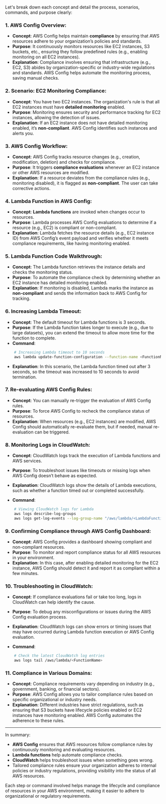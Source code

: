 Let's break down each concept and detail the process, scenarios, commands, and purpose clearly:

### 1. **AWS Config Overview**:
   - **Concept**: AWS Config helps maintain **compliance** by ensuring that AWS resources adhere to your organization’s policies and standards.
   - **Purpose**: It continuously monitors resources like EC2 instances, S3 buckets, etc., ensuring they follow predefined rules (e.g., enabling monitoring on all EC2 instances).
   - **Explanation**: Compliance involves ensuring that infrastructure (e.g., EC2, S3) abides by organization-specific or industry-wide regulations and standards. AWS Config helps automate the monitoring process, saving manual checks.

### 2. **Scenario: EC2 Monitoring Compliance**:
   - **Concept**: You have two EC2 instances. The organization's rule is that all EC2 instances must have **detailed monitoring** enabled.
   - **Purpose**: Monitoring ensures security and performance tracking for EC2 instances, allowing the detection of issues.
   - **Explanation**: If an EC2 instance does not have detailed monitoring enabled, it’s **non-compliant**. AWS Config identifies such instances and alerts you.

### 3. **AWS Config Workflow**:
   - **Concept**: AWS Config tracks resource changes (e.g., creation, modification, deletion) and checks for compliance.
   - **Purpose**: It triggers **compliance evaluations** whenever an EC2 instance or other AWS resources are modified.
   - **Explanation**: If a resource deviates from the compliance rules (e.g., monitoring disabled), it is flagged as **non-compliant**. The user can take corrective actions.

### 4. **Lambda Function in AWS Config**:
   - **Concept**: **Lambda functions** are invoked when changes occur to resources.
   - **Purpose**: Lambda processes AWS Config evaluations to determine if a resource (e.g., EC2) is compliant or non-compliant.
   - **Explanation**: Lambda fetches the resource details (e.g., EC2 instance ID) from AWS Config’s event payload and verifies whether it meets compliance requirements, like having monitoring enabled.

### 5. **Lambda Function Code Walkthrough**:
   - **Concept**: The Lambda function retrieves the instance details and checks the monitoring status.
   - **Purpose**: To automate the compliance check by determining whether an EC2 instance has detailed monitoring enabled.
   - **Explanation**: If monitoring is disabled, Lambda marks the instance as **non-compliant** and sends the information back to AWS Config for tracking.

### 6. **Increasing Lambda Timeout**:
   - **Concept**: The default timeout for Lambda functions is 3 seconds.
   - **Purpose**: If the Lambda function takes longer to execute (e.g., due to large datasets), you can extend the timeout to allow more time for the function to complete.
   - **Command**:
 ```bash
     # Increasing Lambda timeout to 10 seconds
     aws lambda update-function-configuration --function-name <FunctionName> --timeout 10
 ```
   - **Explanation**: In this scenario, the Lambda function timed out after 3 seconds, so the timeout was increased to 10 seconds to avoid termination.

### 7. **Re-evaluating AWS Config Rules**:
   - **Concept**: You can manually re-trigger the evaluation of AWS Config rules.
   - **Purpose**: To force AWS Config to recheck the compliance status of resources.
   - **Explanation**: When resources (e.g., EC2 instances) are modified, AWS Config should automatically re-evaluate them, but if needed, manual re-evaluation can be triggered.

### 8. **Monitoring Logs in CloudWatch**:
   - **Concept**: CloudWatch logs track the execution of Lambda functions and AWS services.
   - **Purpose**: To troubleshoot issues like timeouts or missing logs when AWS Config doesn’t behave as expected.
   - **Explanation**: CloudWatch logs show the details of Lambda executions, such as whether a function timed out or completed successfully.

   - **Command**:
 ```bash
     # Viewing CloudWatch logs for Lambda
     aws logs describe-log-groups
     aws logs get-log-events --log-group-name "/aws/lambda/<LambdaFunctionName>" --log-stream-name "<StreamName>"
 ```

### 9. **Confirming Compliance through AWS Config Dashboard**:
   - **Concept**: AWS Config provides a dashboard showing compliant and non-compliant resources.
   - **Purpose**: To monitor and report compliance status for all AWS resources in your environment.
   - **Explanation**: In this case, after enabling detailed monitoring for the EC2 instance, AWS Config should detect it and report it as compliant within a few minutes.

### 10. **Troubleshooting in CloudWatch**:
   - **Concept**: If compliance evaluations fail or take too long, logs in CloudWatch can help identify the cause.
   - **Purpose**: To debug any misconfigurations or issues during the AWS Config evaluation process.
   - **Explanation**: CloudWatch logs can show errors or timing issues that may have occurred during Lambda function execution or AWS Config evaluation.

   - **Command**:
 ```bash
     # Check the latest CloudWatch log entries
     aws logs tail /aws/lambda/<FunctionName>
 ```

### 11. **Compliance in Various Domains**:
   - **Concept**: Compliance requirements vary depending on industry (e.g., government, banking, or financial sectors).
   - **Purpose**: AWS Config allows you to tailor compliance rules based on specific organizational or industry needs.
   - **Explanation**: Different industries have strict regulations, such as ensuring that S3 buckets have lifecycle policies enabled or EC2 instances have monitoring enabled. AWS Config automates the adherence to these rules.

---

In summary:
- **AWS Config** ensures that AWS resources follow compliance rules by continuously monitoring and evaluating resources.
- **Lambda functions** help automate compliance checks.
- **CloudWatch** helps troubleshoot issues when something goes wrong.
- Tailored compliance rules ensure your organization adheres to internal policies or industry regulations, providing visibility into the status of all AWS resources.

Each step or command involved helps manage the lifecycle and compliance of resources in your AWS environment, making it easier to adhere to organizational or regulatory requirements.